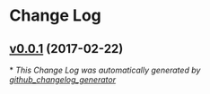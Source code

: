 # Change Log

## [v0.0.1](https://github.com/ryanmoon/super-awesome-resume/tree/v0.0.1) (2017-02-22)


\* *This Change Log was automatically generated by [github_changelog_generator](https://github.com/skywinder/Github-Changelog-Generator)*